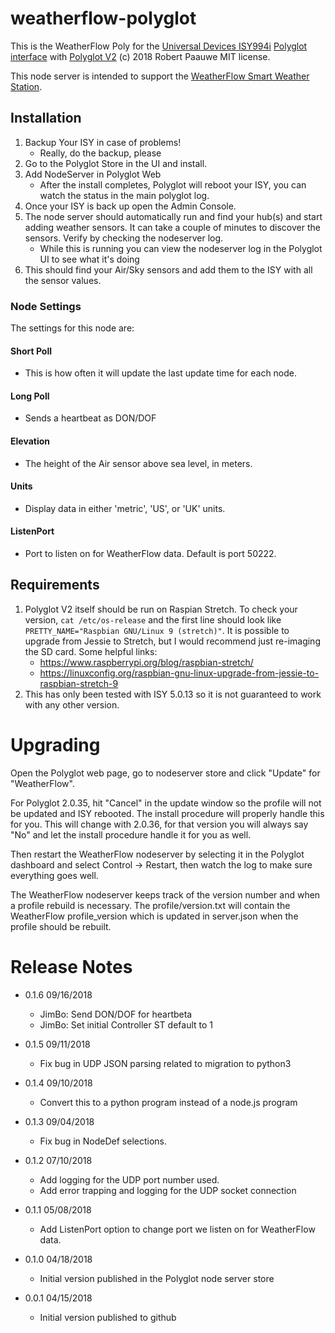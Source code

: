 
# weatherflow-polyglot

This is the WeatherFlow Poly for the [Universal Devices ISY994i](https://www.universal-devices.com/residential/ISY) [Polyglot interface](http://www.universal-devices.com/developers/polyglot/docs/) with  [Polyglot V2](https://github.com/Einstein42/udi-polyglotv2)
(c) 2018 Robert Paauwe
MIT license.

This node server is intended to support the [WeatherFlow Smart Weather Station](http://www.weatherflow.com/).

## Installation

1. Backup Your ISY in case of problems!
   * Really, do the backup, please
2. Go to the Polyglot Store in the UI and install.
3. Add NodeServer in Polyglot Web
   * After the install completes, Polyglot will reboot your ISY, you can watch the status in the main polyglot log.
4. Once your ISY is back up open the Admin Console.
5. The node server should automatically run and find your hub(s) and start adding weather sensors.  It can take a couple of minutes to discover the sensors. Verify by checking the nodeserver log.
   * While this is running you can view the nodeserver log in the Polyglot UI to see what it's doing
6. This should find your Air/Sky sensors and add them to the ISY with all the sensor values.

### Node Settings
The settings for this node are:

#### Short Poll
   * This is how often it will update the last update time for each node.
#### Long Poll
   * Sends a heartbeat as DON/DOF
#### Elevation
   * The height of the Air sensor above sea level, in meters.
#### Units
   * Display data in either 'metric', 'US', or 'UK' units.
#### ListenPort
   * Port to listen on for WeatherFlow data. Default is port 50222.


## Requirements

1. Polyglot V2 itself should be run on Raspian Stretch.
  To check your version, ```cat /etc/os-release``` and the first line should look like
  ```PRETTY_NAME="Raspbian GNU/Linux 9 (stretch)"```. It is possible to upgrade from Jessie to
  Stretch, but I would recommend just re-imaging the SD card.  Some helpful links:
   * https://www.raspberrypi.org/blog/raspbian-stretch/
   * https://linuxconfig.org/raspbian-gnu-linux-upgrade-from-jessie-to-raspbian-stretch-9
2. This has only been tested with ISY 5.0.13 so it is not guaranteed to work with any other version.

# Upgrading

Open the Polyglot web page, go to nodeserver store and click "Update" for "WeatherFlow".

For Polyglot 2.0.35, hit "Cancel" in the update window so the profile will not be updated and ISY rebooted.  The install procedure will properly handle this for you.  This will change with 2.0.36, for that version you will always say "No" and let the install procedure handle it for you as well.

Then restart the WeatherFlow nodeserver by selecting it in the Polyglot dashboard and select Control -> Restart, then watch the log to make sure everything goes well.

The WeatherFlow nodeserver keeps track of the version number and when a profile rebuild is necessary.  The profile/version.txt will contain the WeatherFlow profile_version which is updated in server.json when the profile should be rebuilt.

# Release Notes

- 0.1.6 09/16/2018
  - JimBo: Send DON/DOF for heartbeta
  - JimBo: Set initial Controller ST default to 1
- 0.1.5 09/11/2018
   - Fix bug in UDP JSON parsing related to migration to python3
- 0.1.4 09/10/2018
   - Convert this to a python program instead of a node.js program
- 0.1.3 09/04/2018
   - Fix bug in NodeDef selections.
- 0.1.2 07/10/2018
   - Add logging for the UDP port number used.
   - Add error trapping and logging for the UDP socket connection
- 0.1.1 05/08/2018
   - Add ListenPort option to change port we listen on for WeatherFlow data.
- 0.1.0 04/18/2018
   - Initial version published in the Polyglot node server store

- 0.0.1 04/15/2018
   - Initial version published to github
